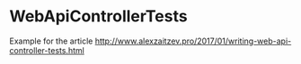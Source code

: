 # WebApiControllerTests
Example for the article http://www.alexzaitzev.pro/2017/01/writing-web-api-controller-tests.html
